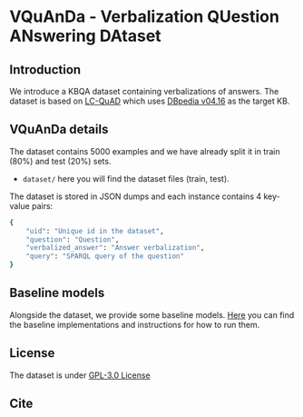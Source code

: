 # VQuAnDa - Verbalization QUestion ANswering DAtaset

## Introduction
We introduce a KBQA dataset containing verbalizations of answers. The dataset is based on [LC-QuAD](https://github.com/AskNowQA/LC-QuAD) which uses [DBpedia v04.16](https://wiki.dbpedia.org/dbpedia-version-2016-04) as the target KB.

## VQuAnDa details
The dataset contains 5000 examples and we have already split it in train (80%) and test (20%) sets.

* `dataset/` here you will find the dataset files (train, test).

The dataset is stored in JSON dumps and each instance contains 4 key-value pairs:
```bash
{
    "uid": "Unique id in the dataset",
    "question": "Question",
    "verbalized_answer": "Answer verbalization",
    "query": "SPARQL query of the question"
}
```

## Baseline models
Alongside the dataset, we provide some baseline models. [Here](https://github.com/endrikacupaj/VQUANDA-Baseline-Models) you can find the baseline implementations and instructions for how to run them.

## License
The dataset is under [GPL-3.0 License](LICENSE)

## Cite
